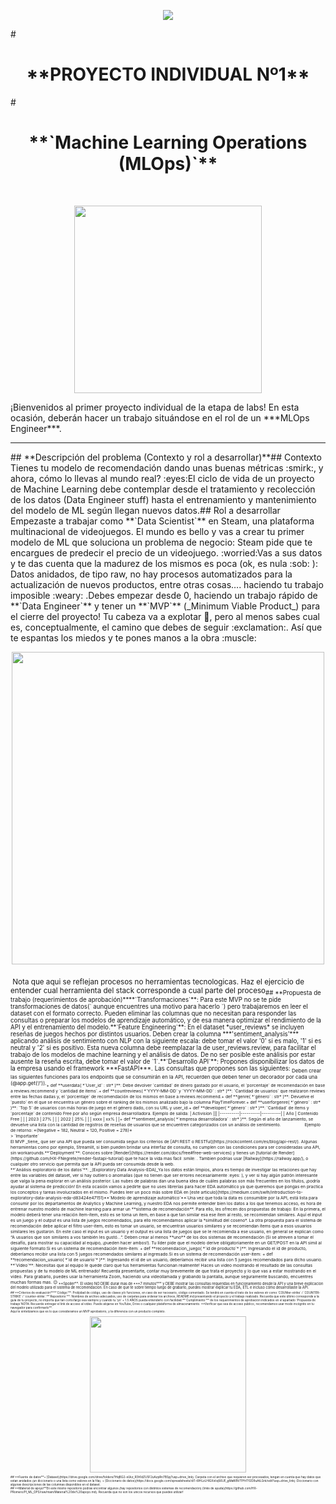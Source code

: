 <p align=center><img src=https://d31uz8lwfmyn8g.cloudfront.net/Assets/logo-henry-white-lg.png><p>
​
# <h1 align=center> **PROYECTO INDIVIDUAL Nº1** </h1>
​
# <h1 align=center>**`Machine Learning Operations (MLOps)`**</h1>
​
<p align="center">
<img src="https://user-images.githubusercontent.com/67664604/217914153-1eb00e25-ac08-4dfa-aaf8-53c09038f082.png"  height=300>
</p>
​
¡Bienvenidos al primer proyecto individual de la etapa de labs! En esta ocasión, deberán hacer un trabajo situándose en el rol de un ***MLOps Engineer***.  
​
<hr>  
​
## **Descripción del problema (Contexto y rol a desarrollar)**
​
## Contexto
​
Tienes tu modelo de recomendación dando unas buenas métricas :smirk:, y ahora, cómo lo llevas al mundo real? :eyes:
​
El ciclo de vida de un proyecto de Machine Learning debe contemplar desde el tratamiento y recolección de los datos (Data Engineer stuff) hasta el entrenamiento y mantenimiento del modelo de ML según llegan nuevos datos.
​
​
## Rol a desarrollar
​
Empezaste a trabajar como **`Data Scientist`** en Steam, una plataforma multinacional de videojuegos. El mundo es bello y vas a crear tu primer modelo de ML que soluciona un problema de negocio: Steam pide que te encargues de predecir el precio de un videojuego. :worried:
​
Vas a sus datos y te das cuenta que la madurez de los mismos es poca (ok, es nula :sob: ): Datos anidados, de tipo raw, no hay procesos automatizados para la actualización de nuevos productos, entre otras cosas….  haciendo tu trabajo imposible :weary: . 
​
Debes empezar desde 0, haciendo un trabajo rápido de **`Data Engineer`** y tener un **`MVP`** (_Minimum Viable Product_) para el cierre del proyecto! Tu cabeza va a explotar 🤯, pero al menos sabes cual es, conceptualmente, el camino que debes de seguir :exclamation:. Así que te espantas los miedos y te pones manos a la obra :muscle:
​
<p align="center">
<img src="https://github.com/HX-PRomero/PI_ML_OPS/raw/main/src/DiagramaConceptualDelFlujoDeProcesos.png"  height=500>
</p>
​
<sub> Nota que aqui se reflejan procesos no herramientas tecnologicas. Haz el ejercicio de entender cual herramienta del stack corresponde a cual parte del proceso<sub/>
​
## **Propuesta de trabajo (requerimientos de aprobación)**
​
**`Transformaciones`**:  Para este MVP no se te pide transformaciones de datos(` aunque encuentres una motivo para hacerlo `) pero trabajaremos en leer el dataset con el formato correcto. Pueden eliminar las columnas que no necesitan para responder las consultas o preparar los modelos de aprendizaje automático, y de esa manera optimizar el rendimiento de la API y el entrenamiento del modelo.
​
**`Feature Engineering`**:  En el dataset *user_reviews* se incluyen reseñas de juegos hechos por distintos usuarios. Deben crear la columna ***'sentiment_analysis'*** aplicando análisis de sentimiento con NLP con la siguiente escala: debe tomar el valor '0' si es malo, '1' si es neutral y '2' si es positivo. Esta nueva columna debe reemplazar la de user_reviews.review, para facilitar el trabajo de los modelos de machine learning y el análisis de datos. De no ser posible este análisis por estar ausente la reseña escrita, debe tomar el valor de `1`.
​
**`Desarrollo API`**:   Propones disponibilizar los datos de la empresa usando el framework ***FastAPI***. Las consultas que propones son las siguientes:
​
<sub> Deben crear las siguientes funciones para los endpoints que se consumirán en la API, recuerden que deben tener un decorador por cada una (@app.get(‘/’)).<sub/>
​
​
+ def **userdata( *`User_id` : str* )**:
    Debe devolver `cantidad` de dinero gastado por el usuario, el `porcentaje` de recomendación en base a reviews.recommend y `cantidad de items`.
​
+ def **countreviews( *`YYYY-MM-DD` y `YYYY-MM-DD` : str* )**:
    `Cantidad de usuarios` que realizaron reviews entre las fechas dadas y, el `porcentaje` de recomendación de los mismos en base a reviews.recommend.
​
+ def **genre( *`género` : str* )**:
    Devuelve el `puesto` en el que se encuentra un género sobre el ranking de los mismos analizado bajo la columna PlayTimeForever. 
​
+ def **userforgenre( *`género` : str* )**:
    `Top 5` de usuarios con más horas de juego en el género dado, con su URL y user_id.
​
+ def **developer( *`género` : str* )**:
    `Cantidad` de items y `porcentaje` de contenido Free por año según empresa desarrolladora. 
Ejemplo de salida:
    | Activision |||
    |----------|----------|----------|
    | Año  | Contenido Free  |   |
    | 2023   | 27% |    |
    | 2022    | 25%   | |
    | xxxx    | xx%   | |
​
​
+ def **sentiment_analysis( *`empresa desarrolladora` : str* )**:
    Según el año de lanzamiento, se devuelve una lista con la cantidad de registros de reseñas de usuarios que se encuentren categorizados con un análisis de sentimiento. 
​
    &nbsp;&nbsp;&nbsp;&nbsp;&nbsp;&nbsp;&nbsp;&nbsp;&nbsp;&nbsp;&nbsp;&nbsp;&nbsp;&nbsp;&nbsp;&nbsp;&nbsp;&nbsp;&nbsp;&nbsp;Ejemplo de retorno: *{Negative = 182, Neutral = 120, Positive = 278}*
​
​
​
<br/>
​
​
> `Importante`<br>
El MVP _tiene_ que ser una API que pueda ser consumida segun los criterios de [API REST o RESTful](https://rockcontent.com/es/blog/api-rest/). Algunas herramientas como por ejemplo, Streamlit, si bien pueden brindar una interfaz de consulta, no cumplen con las condiciones para ser consideradas una API, sin workarounds.
​
​
**`Deployment`**: Conoces sobre [Render](https://render.com/docs/free#free-web-services) y tienes un [tutorial de Render](https://github.com/HX-FNegrete/render-fastapi-tutorial) que te hace la vida mas facil :smile: . Tambien podrias usar [Railway](https://railway.app/), o cualquier otro servicio que permita que la API pueda ser consumida desde la web.
​
<br/>
​
**`Análisis exploratorio de los datos`**: _(Exploratory Data Analysis-EDA)_
​
Ya los datos están limpios, ahora es tiempo de investigar las relaciones que hay entre las variables del dataset, ver si hay outliers o anomalías (que no tienen que ser errores necesariamente :eyes: ), y ver si hay algún patrón interesante que valga la pena explorar en un análisis posterior. Las nubes de palabras dan una buena idea de cuáles palabras son más frecuentes en los títulos, ¡podría ayudar al sistema de predicción! En esta ocasión vamos a pedirte que no uses librerías para hacer EDA automático ya que queremos que pongas en practica los conceptos y tareas involucrados en el mismo. Puedes leer un poco más sobre EDA en [este articulo](https://medium.com/swlh/introduction-to-exploratory-data-analysis-eda-d83424e47151)
​
**`Modelo de aprendizaje automático`**: 
​
Una vez que toda la data es consumible por la API, está lista para consumir por los departamentos de Analytics y Machine Learning, y nuestro EDA nos permite entender bien los datos a los que tenemos acceso, es hora de entrenar nuestro modelo de machine learning para armar un **sistema de recomendación**. Para ello, les ofrecen dos propuestas de trabajo: En la primera, el modelo deberá tener una relación ítem-ítem, esto es se toma un item, en base a que tan similar esa ese ítem al resto, se recomiendan similares. Aquí el input es un juego y el output es una lista de juegos recomendados, para ello recomendamos aplicar la *similitud del coseno*. 
La otra propuesta para el sistema de recomendación debe aplicar el filtro user-item, esto es tomar un usuario, se encuentran usuarios similares y se recomiendan ítems que a esos usuarios similares les gustaron. En este caso el input es un usuario y el output es una lista de juegos que se le recomienda a ese usuario, en general se explican como “A usuarios que son similares a vos también les gustó…”. 
Deben crear al menos **uno** de los dos sistemas de recomendación (Si se atreven a tomar el desafío, para mostrar su capacidad al equipo, ¡pueden hacer ambos!). Tu líder pide que el modelo derive obligatoriamente en un GET/POST en la API simil al siguiente formato:
​
Si es un sistema de recomendación item-item:
+ def **recomendacion_juego( *`id de producto`* )**:
    Ingresando el id de producto, deberíamos recibir una lista con 5 juegos recomendados similares al ingresado.
​
Si es un sistema de recomendación user-item:
+ def **recomendacion_usuario( *`id de usuario`* )**:
    Ingresando el id de un usuario, deberíamos recibir una lista con 5 juegos recomendados para dicho usuario.
​
​
**`Video`**: Necesitas que al equipo le quede claro que tus herramientas funcionan realmente! Haces un video mostrando el resultado de las consultas propuestas y de tu modelo de ML entrenado! Recuerda presentarte, contar muy brevemente de que trata el proyecto y lo que vas a estar mostrando en el video.
Para grabarlo, puedes usar la herramienta Zoom, haciendo una videollamada y grabando la pantalla, aunque seguramente buscando, encuentres muchas formas mas. 😉
​
<sub> **Spoiler**: El video NO DEBE durar mas de ***7 minutos*** y DEBE mostrar las consultas requeridas en funcionamiento desde la API y una breve explicacion del modelo utilizado para el sistema de recomendacion. En caso de que te sobre tiempo luego de grabarlo, puedes mostrar explicar tu EDA, ETL e incluso cómo desarrollaste la API. <sub/>
​
<br/>
​
## **Criterios de evaluación**
​
**`Código`**: Prolijidad de código, uso de clases y/o funciones, en caso de ser necesario, código comentado. Se tendrá en cuenta el trato de los valores str como `COUNter-strike` / `COUNTER-STRIKE` / `counter-strike`.
​
**`Repositorio`**: Nombres de archivo adecuados, uso de carpetas para ordenar los archivos, README.md presentando el proyecto y el trabajo realizado. Recuerda que este último corresponde a la guía de tu proyecto, no importa que tan corto/largo sea siempre y cuando tu 'yo' + 1.5 AÑOS pueda entenderlo con facilidad. 
​
**`Cumplimiento`** de los requerimientos de aprobación indicados en el apartado `Propuesta de trabajo`
​
NOTA: Recuerde entregar el link de acceso al video. Puede alojarse en YouTube, Drive o cualquier plataforma de almacenamiento. **Verificar que sea de acceso público, recomendamos usar modo incógnito en tu navegador para confirmarlo**.
​
<br/>
Aqui te sintetizamos que es lo que consideramos un MVP aprobatorio, y la diferencia con un producto completo.
​
​
​
<p align="center">
<img src="https://github.com/HX-PRomero/PI_ML_OPS/raw/main/src/MVP_MLops.PNG"  height=250>
</p>
​
​
## **Fuente de datos**
​
+ [Dataset](https://drive.google.com/drive/folders/1HqBG2-sUkz_R3h1dZU5F2uAzpRn7BSpj?usp=drive_link): Carpeta con el archivo que requieren ser procesados, tengan en cuenta que hay datos que estan anidados (un diccionario o una lista como valores en la fila).
+ [Diccionario de datos](https://docs.google.com/spreadsheets/d/1-t9HLzLHIGXvliq56UE_gMaWBVTPfrlTf2D9uAtLGrk/edit?usp=drive_link): Diccionario con algunas descripciones de las columnas disponibles en el dataset.
<br/>
​
## **Material de apoyo**
​
En este mismo repositorio podras encontrar algunos (hay repositorios con distintos sistemas de recomendación) [links de ayuda](https://github.com/HX-PRomero/PI_ML_OPS/raw/main/Material%20de%20apoyo.md). Recuerda que no son los unicos recursos que puedes utilizar!
​
​
​
  
<br/>
